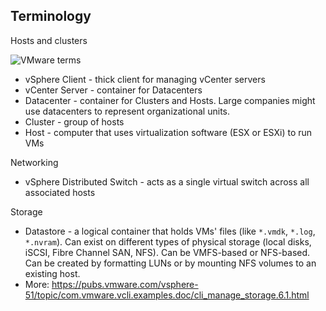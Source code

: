 Terminology
-----------

Hosts and clusters

![VMware terms](https://raw.github.com/jreisinger/blog/master/files/vmware_terms.png)

* vSphere Client - thick client for managing vCenter servers
* vCenter Server - container for Datacenters
* Datacenter - container for Clusters and Hosts. Large companies might use
    datacenters to represent organizational units.
* Cluster - group of hosts
* Host - computer that uses virtualization software (ESX or ESXi) to run VMs

Networking
* vSphere Distributed Switch - acts as a single virtual switch across all
    associated hosts

Storage
* Datastore - a logical container that holds VMs' files (like `*.vmdk`, `*.log`,
    `*.nvram`). Can exist on different types of physical storage (local disks,
    iSCSI, Fibre Channel SAN, NFS). Can be VMFS-based or NFS-based. Can be
    created by formatting LUNs or by mounting NFS volumes to an existing host.
* More: https://pubs.vmware.com/vsphere-51/topic/com.vmware.vcli.examples.doc/cli_manage_storage.6.1.html
